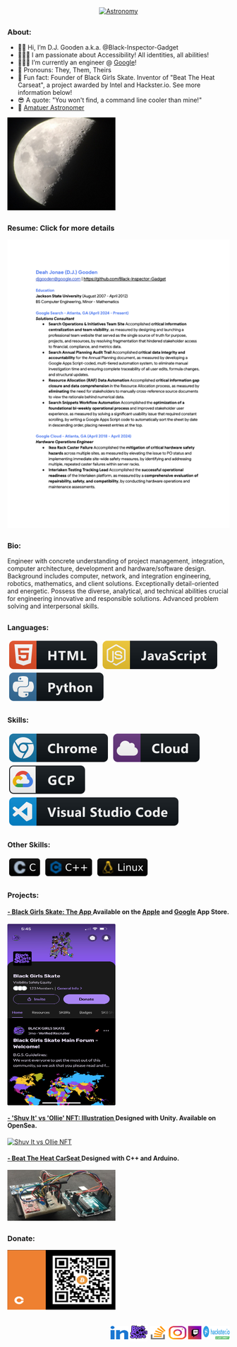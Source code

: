 <p align="center">
<a href="https://youtube.com/shorts/ff3jTdvP5ks?si=jF9DOeKJMRxutLfg" target="blank"><img align="center" src="https://github.com/Black-Inspector-Gadget/content/blob/main/header.gif" alt="Astronomy" /></a>


##
### About:

- 👋🏿 Hi, I’m D.J. Gooden a.k.a. @Black-Inspector-Gadget
- 🧑🏾‍🔬 I am passionate about Accessibility! All identities, all abilities!
- 🧑🏾‍💻 I’m currently an engineer @ [Google](https://about.google/google-in-america/)!
- 🧞 Pronouns: They, Them, Theirs
- 🧾 Fun fact: Founder of Black Girls Skate. Inventor of "Beat The Heat Carseat", a project awarded by Intel and Hackster.io. See more information below!
- 😎 A quote: "You won't find, a command line cooler than mine!" 
- 🔭 [Amatuer Astronomer](https://github.com/Black-Inspector-Gadget/profile_content/tree/main/Amatuer%20Astronomy) 
<p align="left">
<a href="https://github.com/Black-Inspector-Gadget/profile_content/tree/main/Amatuer%20Astronomy" target="blank"><img align="center" src="https://github.com/Black-Inspector-Gadget/profile_content/blob/main/Amatuer%20Astronomy/Moonshot%201.jpg" alt="BGS APP" height="210" width="245" /></a>


##
### Resume: Click for more details
<p align="left">
<a href="https://drive.google.com/file/d/1MFR49luNaweDHg7ILrBmLeWizaE0jaP7/view?usp=drive_link" target="blank"><img align="center" src="https://github.com/Black-Inspector-Gadget/profile_content/blob/main/Deah%20Jonae%20(DJ)%20Gooden%20pic.png" alt="D.J. Gooden"/></a>


  

##
### Bio:
Engineer with concrete understanding of project management, integration, computer architecture, development and hardware/software design. Background includes computer, network, and integration engineering, robotics, mathematics, and client solutions. Exceptionally detail-oriented and energetic. Possess the diverse, analytical, and technical abilities crucial for engineering innovative and responsible solutions. Advanced problem solving and interpersonal skills.

##
### Languages:

<p align="left">
  <img src="https://github.com/Black-Inspector-Gadget/profile_content/blob/main/html.svg" alt="html" style="vertical-align:top; margin:4px">    
  <img src="https://github.com/Black-Inspector-Gadget/profile_content/blob/main/js.svg" alt="js" style="vertical-align:top; margin:4px">
  <img src="https://github.com/Black-Inspector-Gadget/profile_content/blob/main/python.svg" alt="python" style="vertical-align:top; margin:4px">
  

##
### Skills:

  <p align="left">
  <img src="https://github.com/Black-Inspector-Gadget/profile_content/blob/main/chrome.svg" alt="chrome" style="vertical-align:top; margin:4px">
  <img src="https://github.com/Black-Inspector-Gadget/profile_content/blob/main/cloud.svg" alt="cloud" style="vertical-align:top; margin:4px">
  <img src="https://github.com/Black-Inspector-Gadget/profile_content/blob/main/gcp.svg" alt="gcp" style="vertical-align:top; margin:4px">
  <img src="https://github.com/Black-Inspector-Gadget/profile_content/blob/main/visualstudio_code.svg" alt="vscode" style="vertical-align:top; margin:4px">


##
### Other Skills:

 <p align="left">
  <img src="https://github.com/Black-Inspector-Gadget/profile_content/blob/main/c.svg" alt="c" style="vertical-align:top; margin:4px">
  <img src="https://github.com/Black-Inspector-Gadget/profile_content/blob/main/c%2B%2B.svg" alt="c++" style="vertical-align:top; margin:4px">  
  <img src="https://github.com/Black-Inspector-Gadget/profile_content/blob/main/Linux.svg" alt="linux" style="vertical-align:top; margin:4px">



##   
### Projects:

#### [- Black Girls Skate: The App ](https://play.google.com/store/apps/details?id=branded.org.blackgirlsskate) Available on the [Apple](https://apps.apple.com/us/app/black-girls-skate-inc/id6478607976) and [Google](https://play.google.com/store/apps/details?id=branded.org.blackgirlsskate)  App Store.  
<p align="left">
<a href="https://play.google.com/store/apps/details?id=branded.org.blackgirlsskate" target="blank"><img align="center" src="https://github.com/Black-Inspector-Gadget/profile_content/blob/main/bgs%20app.jpeg" alt="BGS APP" height="410" width="245" /></a>

#### [- 'Shuv It' vs 'Ollie' NFT: Illustration ](https://opensea.io/assets/matic/0x2953399124f0cbb46d2cbacd8a89cf0599974963/32995396286751114035988550792975481396363927005753182805942965736422653296641) Designed with Unity. Available on OpenSea.  
<p align="left">
<a href="https://opensea.io/assets/matic/0x2953399124f0cbb46d2cbacd8a89cf0599974963/32995396286751114035988550792975481396363927005753182805942965736422653296641" target="blank"><img align="center" src="https://dl.openseauserdata.com/cache/originImage/files/6f4de1d8401fb7d1621bff43cfada047.gif" alt="Shuv It vs Ollie NFT" height="115" width="245" /></a>

#### [- Beat The Heat CarSeat ](https://github.com/Black-Inspector-Gadget/Beat-The-Heat-Carseat)  Designed with C++ and Arduino.
<p align="left">
<a href="https://github.com/Black-Inspector-Gadget/Beat-The-Heat-Carseat" target="blank"><img align="center" src="https://github.com/Black-Inspector-Gadget/profile_content/blob/main/Beat%20The%20Heat%20CarSeat/MAIN.jpeg" alt="Beat The Heat Carseat" height="115" width="245" /></a>




##   
### Donate:

<p align="left">
<img src="https://github.com/Black-Inspector-Gadget/profile_content/blob/main/Donate/bitcoin.png" alt="D.J. Gooden" height="135" width="245"/> 
  
 








<!--- Bottom icons --->

##
<p align="right">
<a href="https://www.linkedin.com/in/deah-jonae-g-a3a79b59/" target="blank"><img align="center" src="https://github.com/Black-Inspector-Gadget/profile_content/blob/main/linked-in-image.svg" alt="D.J. Gooden" height="30" width="40" /></a>
<a href="https://www.blackgirlsskate.org/" target="blank"><img align="center" src="https://github.com/Black-Inspector-Gadget/profile_content/blob/main/bgs.png" alt="Black Girls Skate" height="40" width="40" /></a> 
<a href="https://stackoverflow.com/users/23443991/dj-gooden" target="blank"><img align="center" src="https://github.com/Black-Inspector-Gadget/profile_content/blob/main/stack-overflow.svg" alt="D.J. Gooden" height="30" width="40" /></a>
<a href="https://www.instagram.com/black.inspector.gadget?igsh=MWh0b2Q0b3N4cHc4Zg%3D%3D" target="blank"><img align="center" src="https://github.com/Black-Inspector-Gadget/profile_content/blob/main/instagram.svg" alt="D.J. Gooden" height="30" width="40" /></a>
<a href="https://www.twitch.tv/black_inspector_gadget" target="blank"><img align="center" src="https://github.com/Black-Inspector-Gadget/profile_content/blob/main/twitch%20logo.png" alt="Twitch" height="30" width="30" /></a> 
<a href="https://www.hackster.io/Black_Inspector_Gadget/beat-the-heat-car-seat-a6ada0" target="blank"><img align="center" src="https://github.com/Black-Inspector-Gadget/profile_content/blob/main/hacksterio.png" alt="Beat The Heat Carseat" height="30" width="60" /></a> 




<!---
Black-Inspector-Gadget/Black-Inspector-Gadget is a ✨ special ✨ repository because its `README.md` (this file) appears on your GitHub profile.
You can click the Preview link to take a look at your changes.
--->
